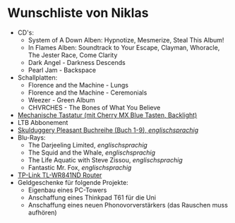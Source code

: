 Wunschliste von Niklas
======================

-   CD's:
    -   System of A Down Alben: Hypnotize, Mesmerize, Steal This Album!
    -   In Flames Alben: Soundtrack to Your Escape, Clayman, Whoracle,
        The Jester Race, Come Clarity
    -   Dark Angel - Darkness Descends
    -   Pearl Jam - Backspace
-   Schallplatten:
    -   Florence and the Machine - Lungs
    -   Florence and the Machine - Ceremonials
    -   Weezer - Green Album
    -   CHVRCHES - The Bones of What You Believe
-   [Mechanische Tastatur (mit Cherry MX Blue Tasten,
    Backlight)](http://www.mindfactory.de/product_info.php/Cherry-MX-Board-3-0-MX-Blue-USB-Deutsch-schwarz_951481.html)
-   LTB Abbonement
-   [Skulduggery Pleasant Buchreihe (Buch 1-9),
    *englischsprachig*](http://www.amazon.de/Skulduggery-Pleasant-Derek-Landy-Collection/dp/B00JEGBEY2/ref=sr_1_1?ie=UTF8&qid=1415198929&sr=8-1&keywords=skulduggery+pleasant+collection)
-   Blu-Rays:
    -   The Darjeeling Limited, *englischsprachig*
    -   The Squid and the Whale, *englischsprachig*
    -   The Life Aquatic with Steve Zissou, *englischsprachig*
    -   Fantastic Mr. Fox, *englischsprachig*
-   [TP-Link TL-WR841ND
    Router](http://www.amazon.de/TP-Link-TL-WR841ND-WLAN-Router-4-Ethernet-Port-abnehmbare/dp/B0019EQ1RW/ref=sr_1_2?ie=UTF8&qid=1415201125&sr=8-2&keywords=TP-Link+TL-WR841N/ND)
-   Geldgeschenke für folgende Projekte:
    -   Eigenbau eines PC-Towers
    -   Anschaffung eines Thinkpad T61 für die Uni
    -   Anschaffung eines neuen Phonovorverstärkers (das Rauschen muss
        aufhören)

